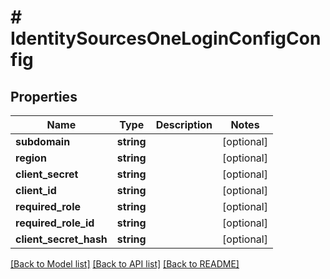 # # IdentitySourcesOneLoginConfigConfig

## Properties

Name | Type | Description | Notes
------------ | ------------- | ------------- | -------------
**subdomain** | **string** |  | [optional]
**region** | **string** |  | [optional]
**client_secret** | **string** |  | [optional]
**client_id** | **string** |  | [optional]
**required_role** | **string** |  | [optional]
**required_role_id** | **string** |  | [optional]
**client_secret_hash** | **string** |  | [optional]

[[Back to Model list]](../../README.md#models) [[Back to API list]](../../README.md#endpoints) [[Back to README]](../../README.md)
